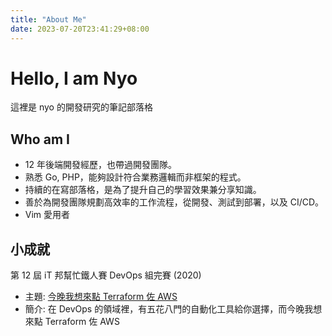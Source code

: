 ```yaml
---
title: "About Me"
date: 2023-07-20T23:41:29+08:00
---
```


# Hello, I am Nyo

這裡是 nyo 的開發研究的筆記部落格

## Who am I

- 12 年後端開發經歷，也帶過開發團隊。
- 熟悉 Go, PHP，能夠設計符合業務邏輯而非框架的程式。
- 持續的在寫部落格，是為了提升自己的學習效果兼分享知識。
- 善於為開發團隊規劃高效率的工作流程，從開發、測試到部署，以及 CI/CD。
- Vim 愛用者

## 小成就
第 12 屆 iT 邦幫忙鐵人賽 DevOps 組完賽 (2020)
- 主題: [今晚我想來點 Terraform 佐 AWS](https://ithelp.ithome.com.tw/users/20129946/ironman/3383)
- 簡介: 在 DevOps 的領域裡，有五花八門的自動化工具給你選擇，而今晚我想來點 Terraform 佐 AWS
